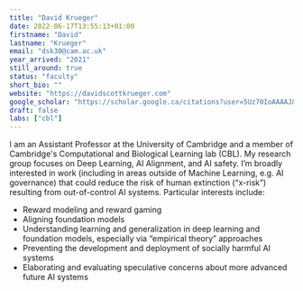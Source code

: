 ```yaml
---
title: "David Krueger"
date: 2022-06-17T13:55:13+01:00
firstname: "David"
lastname: "Krueger"
email: "dsk30@cam.ac.uk"
year_arrived: "2021"
still_around: true
status: "faculty" 
short_bio: ""
website: "https://davidscottkrueger.com"
google_scholar: "https://scholar.google.ca/citations?user=5Uz70IoAAAAJ&hl=en"
draft: false
labs: ["cbl"]
---
```


I am an Assistant Professor at the University of Cambridge and a member of
Cambridge's Computational and Biological Learning lab (CBL). My research group
focuses on Deep Learning, AI Alignment, and AI safety. I’m broadly interested
in work (including in areas outside of Machine Learning, e.g. AI governance)
that could reduce the risk of human extinction (“x-risk”) resulting from
out-of-control AI systems. Particular interests include:
- Reward modeling and reward gaming
- Aligning foundation models
- Understanding learning and generalization in deep learning and foundation models, especially via “empirical theory” approaches
- Preventing the development and deployment of socially harmful AI systems
- Elaborating and evaluating speculative concerns about more advanced future AI systems

